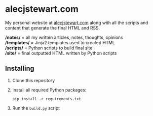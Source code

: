 # alecjstewart.com

My personal website at [alecjstewart.com](https://alecjstewart.com) along with all the scripts and content that generate the final HTML and RSS.

**/notes/** = all my written articles, notes, thoughts, opinions  
**/templates/** = Jinja2 templates used to created HTML  
**/scripts/** = Python scripts to build final site  
**/site/** = final outputted HTML written by Python scripts  

## Installing

1. Clone this repository
2. Install all required Python packages:

    ```
    pip install -r requirements.txt
    ```
3. Run the `build.py` script